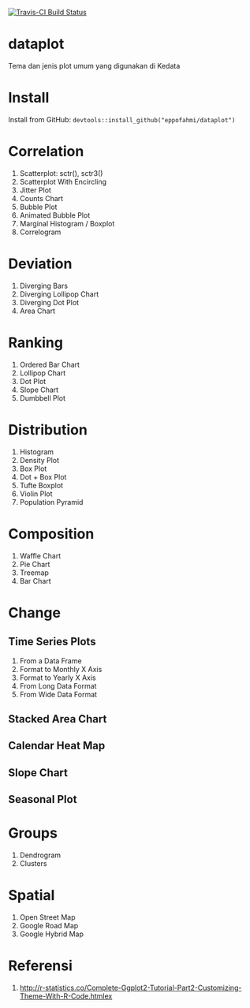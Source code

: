 [![Travis-CI Build Status](https://travis-ci.org/eppofahmi/keData.svg?branch=master)](https://travis-ci.org/eppofahmi/keData)

# dataplot

Tema dan jenis plot umum yang digunakan di Kedata

# Install 
Install from GitHub: `devtools::install_github("eppofahmi/dataplot")`

# Correlation

1. Scatterplot: sctr(), sctr3()
2. Scatterplot With Encircling
3. Jitter Plot
4. Counts Chart
5. Bubble Plot
6. Animated Bubble Plot
7. Marginal Histogram / Boxplot
8. Correlogram

# Deviation

1. Diverging Bars
2. Diverging Lollipop Chart
3. Diverging Dot Plot
4. Area Chart

# Ranking

1. Ordered Bar Chart
2. Lollipop Chart
3. Dot Plot
4. Slope Chart
5. Dumbbell Plot

# Distribution

1. Histogram
2. Density Plot
3. Box Plot
4. Dot + Box Plot
5. Tufte Boxplot
6. Violin Plot
7. Population Pyramid

# Composition

1. Waffle Chart
2. Pie Chart
3. Treemap
4. Bar Chart

# Change
## Time Series Plots

1. From a Data Frame
2. Format to Monthly X Axis
3. Format to Yearly X Axis
4. From Long Data Format
5. From Wide Data Format

## Stacked Area Chart
## Calendar Heat Map
## Slope Chart
## Seasonal Plot

# Groups

1. Dendrogram
2. Clusters

# Spatial

1. Open Street Map
2. Google Road Map
3. Google Hybrid Map

# Referensi 

1. http://r-statistics.co/Complete-Ggplot2-Tutorial-Part2-Customizing-Theme-With-R-Code.htmlex
